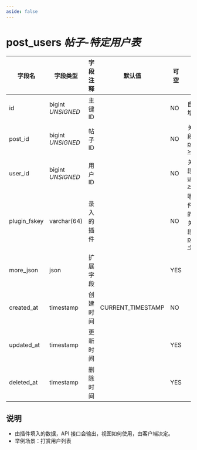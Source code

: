 ```yaml
---
aside: false
---
```


# post_users *帖子-特定用户表*

| 字段名 | 字段类型 | 字段注释 | 默认值 | 可空 | 备注 |
| --- | --- | --- | --- | --- | --- |
| id | bigint *UNSIGNED* | 主键 ID | | NO | 自动递增 |
| post_id | bigint *UNSIGNED* | 帖子 ID |  | NO | 关联字段 [posts->id](posts.md) |
| user_id | bigint *UNSIGNED* | 用户 ID |  | NO | 关联字段 [users->id](../users/users.md) |
| plugin_fskey | varchar(64) | 录入的插件 |  | NO | 哪个插件触发的记录<br>关联字段 [plugins->fskey](../plugins/plugins.md) |
| more_json | json | 扩展字段 |  | YES |  |
| created_at | timestamp | 创建时间 | CURRENT_TIMESTAMP | NO |  |
| updated_at | timestamp | 更新时间 |  | YES |  |
| deleted_at | timestamp | 删除时间 |  | YES |  |

## 说明

- 由插件填入的数据，API 接口会输出，视图如何使用，由客户端决定。
- 举例场景：打赏用户列表